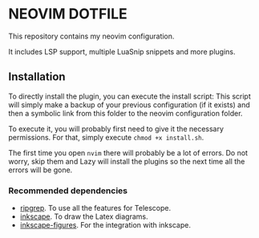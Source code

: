 # NEOVIM DOTFILE
This repository contains my neovim configuration.

It includes LSP support, multiple LuaSnip snippets and more plugins.

## Installation
To directly install the plugin, you can execute the install script:
This script will simply make a backup of your previous configuration (if it
exists) and then a symbolic link from this folder to the neovim configuration
folder.

To execute it, you will probably first need to give it the necessary permissions.
For that, simply execute `chmod +x install.sh`.

The first time you open `nvim` there will probably be a lot of errors. Do not worry,
skip them and Lazy will install the plugins so the next time all the errors
will be gone.

### Recommended dependencies
- [ripgrep](https://github.com/BurntSushi/ripgrep#installation). To use all the
features for Telescope.
- [inkscape](https://inkscape.org/). To draw the Latex diagrams.
- [inkscape-figures](https://github.com/gillescastel/inkscape-figures). For the
integration with inkscape.
